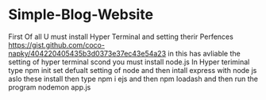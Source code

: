 # Simple-Blog-Website
First Of all U must install Hyper Terminal and setting therir Perfences
https://gist.github.com/coco-napky/404220405435b3d0373e37ec43e54a23 
in this has avliable the setting of hyper terminal
scond you must install node.js 
In Hyper teriminal type
npm init 
set defualt setting of node
and then intall express with node js
aslo these install then type 
npm i ejs
and then npm loadash
and then run the program 
nodemon app.js
